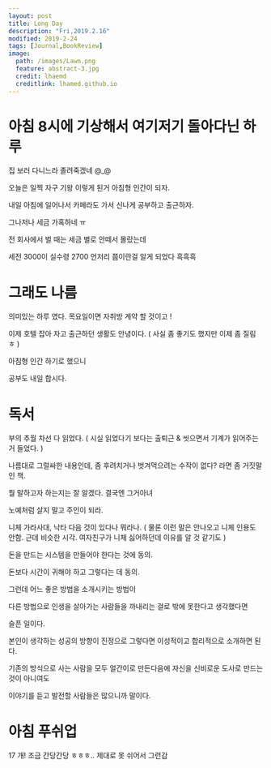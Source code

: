 ```yaml
---
layout: post
title: Long Day
description: "Fri,2019.2.16"
modified: 2019-2-24
tags: [Journal,BookReview]
image:
  path: /images/Lawn.png
  feature: abstract-3.jpg
  credit: lhaemd
  creditlink: lhamed.github.io
---
```


# 아침 8시에 기상해서 여기저기 돌아다닌 하루

집 보러 다니느라 졸려죽겠네 @_@

오늘은 일찍 자구 기왕 이렇게 된거 아침형 인간이 되자. 

내일 아침에 일어나서 카페라도 가서 신나게 공부하고 출근하자. 

그나저나 세금 가혹하네 ㅠ

전 회사에서 벌 때는 세금 별로 안떼서 몰랐는데

세전 3000이 실수령 2700 언저리 쯤이란걸 알게 되었다 흑흑흑

# 그래도 나름 

의미있는 하루 였다. 목요일이면 자취방 계약 할 것이고 ! 

이제 호텔 잡아 자고 출근하던 생활도 안녕이다. ( 사실 좀 좋기도 했지만 이제 좀 질림 ㅎ )

아침형 인간 하기로 했으니 

공부도 내일 합시다. 

# 독서

부의 추월 차선 다 읽었다. ( 시실 읽었다기 보다는 출퇴근 & 씻으면서 기계가 읽어주는거 들었다. )

나름대로 그럴싸한 내용인데, 좀 후려치거나 벗겨먹으려는 수작이 없다? 라면 좀 거짓말인 책. 

뭘 말하고자 하는지는 잘 알겠다. 결국엔 그거아녀 

노예처럼 살지 말고 주인이 되라. 

니체 가라사대, 낙타 다음 것이 있다나 뭐라나. ( 물론 이런 말은 안나오고 니체 인용도 안함. 근데 비슷한 시각.  여자친구가 니체 싫어하던데 이유를 알 것 같기도 )

돈을 만드는 시스템을 만들어야 한다는 것에 동의. 

돈보다 시간이 귀해야 하고 그렇다는 데 동의. 

그런데 어느 좋은 방법을 소개시키는 방법이

다른 방법으로 인생을 살아가는 사람들을 까내리는 걸로 밖에 못한다고 생각했다면 

슬픈 일이다. 

본인이 생각하는 성공의 방향이 진정으로 그렇다면 이성적이고 합리적으로 소개하면 된다.

기존의 방식으로 사는 사람을 모두 얼간이로 만든다음에 자신을 신비로운 도사로 만드는 것이 아니여도

이야기를 듣고 발전할 사람들은 많으니까 말이다. 


# 아침 푸쉬업 
17 개! 
조금 간당간당 ㅎㅎㅎ.. 제대로 못 쉬어서 그런감 